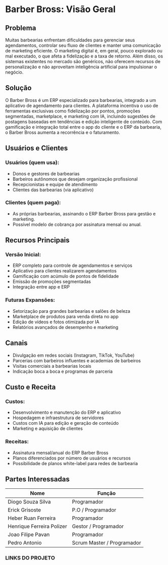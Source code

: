 # Barber Bross: Visão Geral

## Problema
Muitas barbearias enfrentam dificuldades para gerenciar seus agendamentos, controlar seu fluxo de clientes e manter uma comunicação de marketing eficiente.
O marketing digital é, em geral, pouco explorado ou mal executado, o que afeta a fidelização e a taxa de retorno. Além disso, os sistemas existentes no mercado são genéricos, não oferecem recursos de personalização e não aproveitam inteligência artificial para impulsionar o negócio.

## Solução
O Barber Bross é um ERP especializado para barbearias, integrado a um aplicativo de agendamento para clientes.
A plataforma incentiva o uso de ferramentas exclusivas como fidelização por pontos, promoções segmentadas, marketplace, e marketing com IA, incluindo sugestões de postagens baseadas em tendências e edição inteligente de conteúdo.
Com gamificação e integração total entre o app do cliente e o ERP da barbearia, o Barber Bross aumenta a recorrência e o faturamento.

## Usuários e Clientes
### Usuários (quem usa):
- Donos e gestores de barbearias
- Barbeiros autônomos que desejam organização profissional
- Recepcionistas e equipe de atendimento
- Clientes das barbearias (via aplicativo)

### Clientes (quem paga):
- As próprias barbearias, assinando o ERP Barber Bross para gestão e marketing.
- Possível modelo de cobrança por assinatura mensal ou anual.

## Recursos Principais
### Versão Inicial:
- ERP completo para controle de agendamentos e serviços
- Aplicativo para clientes realizarem agendamentos
- Gamificação com acúmulo de pontos de fidelidade
- Emissão de promoções segmentadas
- Integração entre app e ERP

### Futuras Expansões:
- Setorização para grandes barbearias e salões de beleza
- Marketplace de produtos para venda direta no app
- Edição de vídeos e fotos otimizada por IA
- Relatórios avançados de desempenho e marketing
  
## Canais
- Divulgação em redes sociais (Instagram, TikTok, YouTube)
- Parcerias com barbeiros influentes e academias de barbeiros
- Visitas comerciais a barbearias locais
- Indicação boca a boca e programas de parceria

## Custo e Receita
### Custos:
- Desenvolvimento e manutenção do ERP e aplicativo
- Hospedagem e infraestrutura de servidores
- Custos com IA para edição e geração de conteúdo
- Marketing e aquisição de clientes

### Receitas:
- Assinatura mensal/anual do ERP Barber Bross
- Planos diferenciados por número de usuários e recursos
- Possibilidade de planos white-label para redes de barbearia

## Partes Interessadas
| Nome                      | Função                     |
|---------------------------|----------------------------|
| Diogo Souza Silva         | Programador                |
| Erick Grisoste            | P.O / Programador          |
| Heber Ruan Ferreira       | Programador                |
| Henrique Ferreira Polizer | Gestor / Programador       |
| Joao Filipe Pavan         | Programador                |
| Pedro Antonio             | Scrum Master / Programador |


### LINKS DO PROJETO
